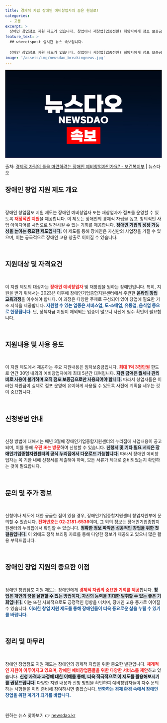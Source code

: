 ```yaml
---
title: 경제적 자립 장애인 예비창업자의 꿈은 현실로!
categories:
  - 고용
excerpt: >
  장애인 창업점포 지원 제도가 있습니다. 창업이나 재창업(업종전환) 희망자에게 점포 보증금을 지원합니다.  ▲…
feature_text: >
  ## whereispost 실시간 뉴스 속보입니다.

  장애인 창업점포 지원 제도가 있습니다. 창업이나 재창업(업종전환) 희망자에게 점포 보증금을 지원합니다.  ▲…
image: '/assets/img/newsdao_breakingnews.jpg'
---
```


![뉴스다오 속보](/assets/img/newsdao_breakingnews.jpg)

<p>출처: <a href="https://newsdao.kr/2068" rel="dofollow">경제적 자립의 틀을 마련하려는 장애인 예비창업자인가요? - 보건복지부</a> | 뉴스다오</p>

<h2 data-ke-size="size26">장애인 창업 지원 제도 개요</h2>

<p data-ke-size="size16">&nbsp;</p>
장애인 창업점포 지원 제도는 장애인 예비창업자 또는 재창업자가 점포를 운영할 수 있도록 <b><span style="color: #ee2323;">재정적인 지원</span></b>을 제공합니다. 이 제도는 장애인의 경제적 자립을 돕고, 창의적인 사업 아이디어를 사업으로 발전시킬 수 있는 기회를 제공합니다. <b><span style="background-color: #21538527;">장애인 기업의 성장 가능성을 높이는 중요한 제도입니다.</span></b> 이 제도를 통해 장애인은 자신만의 사업장을 가질 수 있으며, 이는 궁극적으로 장애인 고용 창출로 이어질 수 있습니다. 

<p data-ke-size="size16">&nbsp;</p>

<h2 data-ke-size="size26">지원대상 및 자격요건</h2>

<p data-ke-size="size16">&nbsp;</p>
이 지원 제도의 대상자는 <b><span style="color: #ee2323;">장애인 예비창업자</span></b> 및 재창업을 원하는 장애인입니다. 특히, 지원을 받기 위해서는 2023년 이후에 장애인기업종합지원센터에서 주관한 <b><span style="background-color: #21538527;">온라인 창업 교육과정</span></b>을 이수해야 합니다. 이 과정은 다양한 주제로 구성되어 있어 창업에 필요한 기초 지식을 제공합니다. <b><span style="color: #1a5490;">지원할 수 있는 업종은 서비스업, 도·소매업, 유통업, 음식업 등으로 한정됩니다.</span></b> 단, 정책자금 지원이 제외되는 업종이 많으니 사전에 필수 확인이 필요합니다.

<p data-ke-size="size16">&nbsp;</p>

<h2 data-ke-size="size26">지원내용 및 사용 용도</h2>

<p data-ke-size="size16">&nbsp;</p>
이 지원 제도에서 제공하는 주요 지원내용은 임차보증금입니다. <b><span style="color: #ee2323;">최대 1억 3천만원</span></b> 한도로 연간 30명 내외의 예비창업자에게 최대 5년간 대여됩니다. <b><span style="background-color: #21538527;">지원 금액은 월세나 관리비로 사용이 불가하며 오직 점포 보증금으로만 사용되어야 합니다.</span></b> 따라서 창업자들은 이러한 지원금이 실제로 점포 운영에 유이하게 사용될 수 있도록 사전에 계획을 세우는 것이 중요합니다.

<p data-ke-size="size16">&nbsp;</p>

<h2 data-ke-size="size26">신청방법 안내</h2>

<p data-ke-size="size16">&nbsp;</p>
신청 방법에 대해서는 매년 3월에 장애인기업종합지원센터의 누리집에 사업내용이 공고되며, 이를 통해 <b><span style="color: #ee2323;">우편 또는 방문</span></b>하여 신청할 수 있습니다. <b><span style="background-color: #21538527;">신청서 및 기타 필요 서식은 장애인기업종합지원센터의 공식 누리집에서 다운로드 가능합니다.</span></b> 따라서 장애인 예비창업자는 꼭 기한 내에 신청서를 제출해야 하며, 모든 서류가 제대로 준비되었는지 확인하는 것이 필요합니다.

<p data-ke-size="size16">&nbsp;</p>

<h2 data-ke-size="size26">문의 및 추가 정보</h2>

<p data-ke-size="size16">&nbsp;</p>
신청이나 제도에 대한 궁금한 점이 있을 경우, 장애인기업종합지원센터 창업지원부에 문의할 수 있습니다. <b><span style="color: #ee2323;">전화번호는 02-2181-6536</span></b>이며, 그 외의 정보는 장애인기업종합지원센터의 누리집에서 확인할 수 있습니다. <b><span style="background-color: #21538527;">정확한 정보 파악은 성공적인 창업을 위한 첫걸음입니다.</span></b> 이 외에도 정책 브리핑 자료를 통해 다양한 정보가 제공되고 있으니 많은 활용 부탁드립니다. 

<p data-ke-size="size16">&nbsp;</p> 

<h2 data-ke-size="size26">장애인 창업 지원의 중요한 이점</h2>

<p data-ke-size="size16">&nbsp;</p>
장애인 창업점포 지원 제도는 장애인에게 <b><span style="color: #ee2323;">경제적 자립의 중요한 기회를 제공</span></b>합니다. <b><span style="background-color: #21538527;">창업은 개인의 꿈을 실현할 수 있는 방법이자, 자신의 능력을 최대한 발휘할 수 있는 좋은 기회입니다.</span></b> 이는 또한 사회적으로도 긍정적인 영향을 미치며, 장애인 고용 증가로 이어질 수 있습니다. <b><span style="color: #1a5490;">이러한 창업 지원 제도를 통해 장애인들이 더욱 풍요로운 삶을 누릴 수 있기를 바랍니다.</span></b>

<p data-ke-size="size16">&nbsp;</p> 

<h2 data-ke-size="size26">정리 및 마무리</h2>

<p data-ke-size="size16">&nbsp;</p>
장애인 창업점포 지원 제도는 장애인의 경제적 자립을 위한 중요한 발판입니다. <b><span style="color: #ee2323;">체계적인 지원이 이루어지고 있으며, 장애인 예비창업즘들을 위한 다양한 서비스를 제안</span></b>하고 있습니다. <b><span style="background-color: #21538527;">신청 자격과 과정에 대한 이해를 통해, 더욱 적극적으로 이 제도를 활용해보시기를 권장드립니다.</span></b> 다양한 지원 내용과 신청 방법을 확인하여 예비창업자들이 자주 문의하는 사항들을 미리 준비해 참여하시면 좋겠습니다. <b><span style="color: #1a5490;">변화하는 경제 환경 속에서 장애인 창업을 위한 계기가 되기를 바랍니다.</span></b> 

<p data-ke-size="size16">&nbsp;</p> 

원하는 뉴스 찾아보기 👉 <a href="https://newsdao.kr" rel="dofollow">newsdao.kr</a>


